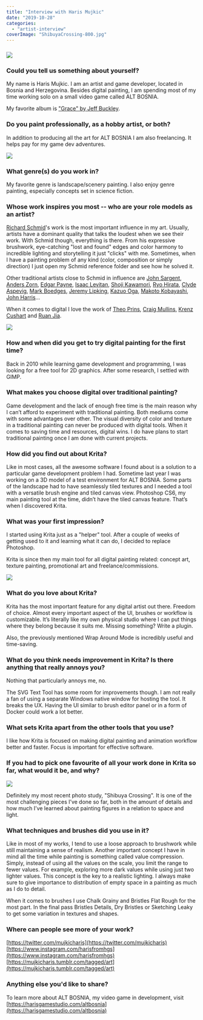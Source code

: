 ```yaml
---
title: "Interview with Haris Mujkic"
date: "2019-10-28"
categories: 
  - "artist-interview"
coverImage: "ShibuyaCrossing-800.jpg"
---
```


### ![](../images/Coyote-800.jpg)

### Could you tell us something about yourself?

My name is Haris Mujkic. I am an artist and game developer, located in Bosnia and Herzegovina. Besides digital painting, I am spending most of my time working solo on a small video game called ALT BOSNIA.

My favorite album is ["Grace" by Jeff Buckley](https://www.youtube.com/watch?v=A3adFWKE9JE).

### Do you paint professionally, as a hobby artist, or both?

In addition to producing all the art for ALT BOSNIA I am also freelancing. It helps pay for my game dev adventures.

![](../images/LastSpring-800.jpg)

### What genre(s) do you work in?

My favorite genre is landscape/scenery painting. I also enjoy genre painting, especially concepts set in science fiction.

### Whose work inspires you most -- who are your role models as an artist?

[Richard Schmid](https://www.richardschmid.com/)'s work is the most important influence in my art. Usually, artists have a dominant quality that talks the loudest when we see their work. With Schmid though, everything is there. From his expressive brushwork, eye-catching "lost and found" edges and color harmony to incredible lighting and storytelling it just "clicks" with me. Sometimes, when I have a painting problem of any kind (color, composition or simply direction) I just open my Schmid reference folder and see how he solved it.

Other traditional artists close to Schmid in influence are [John Sargent](https://www.johnsingersargent.org/), [Anders Zorn](https://www.anderszorn.org/), [Edgar Payne](https://edgarpaynefineart.com/), [Isaac Levitan](http://isaak-levitan.ru/good.php), [Shoji Kawamori](https://www.animenewsnetwork.com/encyclopedia/people.php?id=31), [Ryo Hirata](https://www.goodreads.com/author/show/8127939.Ryo_Hirata), [Clyde Aspevig](https://www.clydeaspevig.com/), [Mark Boedges](https://www.markboedges.com/), [Jeremy Lipking](https://lipking.com/), [Kazuo Oga](https://gurneyjourney.blogspot.com/2011/02/kazuo-oga.html), [Makoto Kobayashi](https://en.wikipedia.org/wiki/Makoto_Kobayashi_(artist)), [John Harris](http://www.alisoneldred.com/divisionJohnHarris-Illustration-1.html)…

When it comes to digital I love the work of [Theo Prins](http://www.theoprins.com/), [Craig Mullins](http://www.goodbrush.com/), [Krenz Cushart](https://www.artstation.com/krenz) and [Ruan Jia](https://www.iamag.co/the-art-of-ruan-jia/).

![](../images/SummerWalk-800.jpg)

### How and when did you get to try digital painting for the first time?

Back in 2010 while learning game development and programming, I was looking for a free tool for 2D graphics. After some research, I settled with GIMP.

### What makes you choose digital over traditional painting?

Game development and the lack of enough free time is the main reason why I can’t afford to experiment with traditional painting. Both mediums come with some advantages over other. The visual diversity of color and texture in a traditional painting can never be produced with digital tools. When it comes to saving time and resources, digital wins. I do have plans to start traditional painting once I am done with current projects.

### How did you find out about Krita?

Like in most cases, all the awesome software I found about is a solution to a particular game development problem I had. Sometime last year I was working on a 3D model of a test environment for ALT BOSNIA. Some parts of the landscape had to have seamlessly tiled textures and I needed a tool with a versatile brush engine and tiled canvas view. Photoshop CS6, my main painting tool at the time, didn’t have the tiled canvas feature. That’s when I discovered Krita.

### What was your first impression?

I started using Krita just as a "helper" tool. After a couple of weeks of getting used to it and learning what it can do, I decided to replace Photoshop.

Krita is since then my main tool for all digital painting related: concept art, texture painting, promotional art and freelance/commissions.

![](../images/BlagajReflections-800.jpg)

### What do you love about Krita?

Krita has the most important feature for any digital artist out there. Freedom of choice. Almost every important aspect of the UI, brushes or workflow is customizable. It’s literally like my own physical studio where I can put things where they belong because it suits me. Missing something? Write a plugin.

Also, the previously mentioned Wrap Around Mode is incredibly useful and time-saving.

### What do you think needs improvement in Krita? Is there anything that really annoys you?

Nothing that particularly annoys me, no.

The SVG Text Tool has some room for improvements though. I am not really a fan of using a separate Windows native window for hosting the tool. It breaks the UX. Having the UI similar to brush editor panel or in a form of Docker could work a lot better.

### What sets Krita apart from the other tools that you use?

I like how Krita is focused on making digital painting and animation workflow better and faster. Focus is important for effective software.

### If you had to pick one favourite of all your work done in Krita so far, what would it be, and why?

![](../images/ShibuyaCrossing-800.jpg)

Definitely my most recent photo study, "Shibuya Crossing". It is one of the most challenging pieces I’ve done so far, both in the amount of details and how much I’ve learned about painting figures in a relation to space and light.

### What techniques and brushes did you use in it?

Like in most of my works, I tend to use a loose approach to brushwork while still maintaining a sense of realism. Another important concept I have in mind all the time while painting is something called value compression. Simply, instead of using all the values on the scale, you limit the range to fewer values. For example, exploring more dark values while using just two lighter values. This concept is the key to a realistic lighting. I always make sure to give importance to distribution of empty space in a painting as much as I do to detail.

When it comes to brushes I use Chalk Grainy and Bristles Flat Rough for the most part. In the final pass Bristles Details, Dry Bristles or Sketching Leaky to get some variation in textures and shapes.

### Where can people see more of your work?

[https://twitter.com/mujkicharis](https://twitter.com/mujkicharis) [https://www.instagram.com/harisfromhgs](https://www.instagram.com/harisfromhgs) [https://mujkicharis.tumblr.com/tagged/art](https://mujkicharis.tumblr.com/tagged/art)

### Anything else you'd like to share?

To learn more about ALT BOSNIA, my video game in development, visit [https://harisgamestudio.com/altbosnia](https://harisgamestudio.com/altbosnia)
